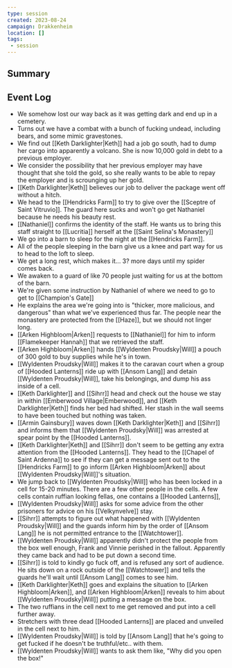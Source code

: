 ```yaml
---
type: session
created: 2023-08-24
campaign: Drakkenheim
location: []
tags:
 - session
---
```



## Summary

## Event Log

- We somehow lost our way back as it was getting dark and end up in a cemetery.
- Turns out we have a combat with a bunch of fucking undead, including bears, and some mimic gravestones.
- We find out [[Keth Darklighter|Keth]] had a job go south, had to dump her cargo into apparently a volcano. She is now 10,000 gold in debt to a previous employer.
- We consider the possibility that her previous employer may have thought that she told the gold, so she really wants to be able to repay the employer and is scrounging up her gold.
- [[Keth Darklighter|Keth]] believes our job to deliver the package went off without a hitch.
- We head to the [[Hendricks Farm]] to try to give over the [[Sceptre of Saint Vitruvio]]. The guard here sucks and won't go get Nathaniel because he needs his beauty rest.
- [[Nathaniel]] confirms the identity of the staff. He wants us to bring this staff straight to [[Lucritia]] herself at the [[Saint Selina's Monastery]]
- We go into a barn to sleep for the night at the [[Hendricks Farm]].
- All of the people sleeping in the barn give us a knee and part way for us to head to the loft to sleep.
- We get a long rest, which makes it... 3? more days until my spider comes back.
- We awaken to a guard of like 70 people just waiting for us at the bottom of the barn.
- We're given some instruction by Nathaniel of where we need to go to get to [[Champion's Gate]]
- He explains the area we're going into is "thicker, more malicious, and dangerous" than what we've experienced thus far. The people near the monastery are protected from the [[Haze]], but we should not linger long.
- [[Arken Highbloom|Arken]] requests to [[Nathaniel]] for him to inform [[Flamekeeper Hannah]] that we retrieved the staff.
- [[Arken Highbloom|Arken]] hands [[Wyldenten Proudsky|Will]] a pouch of 300 gold to buy supplies while he's in town.
- [[Wyldenten Proudsky|Will]] makes it to the caravan court when a group of [[Hooded Lanterns]] ride up with [[Ansom Lang]] and detain [[Wyldenten Proudsky|Will]], take his belongings, and dump his ass inside of a cell.
- [[Keth Darklighter]] and [[Sihrr]] head and check out the house we stay in within [[Emberwood Village|Emberwood]], and [[Keth Darklighter|Keth]] finds her bed had shifted. Her stash in the wall seems to have been touched but nothing was taken.
- [[Armin Gainsbury]] waves down [[Keth Darklighter|Keth]] and [[Sihrr]] and informs them that [[Wyldenten Proudsky|Will]] was arrested at spear point by the [[Hooded Lanterns]].
- [[Keth Darklighter|Keth]] and [[Sihrr]] don't seem to be getting any extra attention from the [[Hooded Lanterns]]. They head to the [[Chapel of Saint Ardenna]] to see if they can get a message sent out to the [[Hendricks Farm]] to go inform [[Arken Highbloom|Arken]] about [[Wyldenten Proudsky|Will]]'s situation.
- We jump back to [[Wyldenten Proudsky|Will]] who has been locked in a cell for 15-20 minutes. There are a few other people in the cells. A few cells contain ruffian looking fellas, one contains a [[Hooded Lanterns]], 
- [[Wyldenten Proudsky|Will]] asks for some advice from the other prisoners for advice on his [[Velkynvelve]] stay.
- [[Sihrr]] attempts to figure out what happened with [[Wyldenten Proudsky|Will]] and the guards inform him by the order of [[Ansom Lang]] he is not permitted entrance to the [[Watchtower]]. 
- [[Wyldenten Proudsky|Will]] apparently didn't protect the people from the box well enough, Frank and Vinnie perished in the fallout. Apparently they came back and had to be put down a second time.
- [[Sihrr]] is told to kindly go fuck off, and is refused any sort of audience. He sits down on a rock outside of the [[Watchtower]] and tells the guards he'll wait until [[Ansom Lang]] comes to see him.
- [[Keth Darklighter|Keth]] goes and explains the situation to [[Arken Highbloom|Arken]], and [[Arken Highbloom|Arken]] reveals to him about [[Wyldenten Proudsky|Will]] putting a message on the box.
- The two ruffians in the cell next to me get removed and put into a cell further away.
- Stretchers with three dead [[Hooded Lanterns]] are placed and unveiled in the cell next to him.
- [[Wyldenten Proudsky|Will]] is told by [[Ansom Lang]] that he's going to get fucked if he doesn't be truthful/etc.. with them.
- [[Wyldenten Proudsky|Will]] wants to ask them like, "Why did you open the box!"
